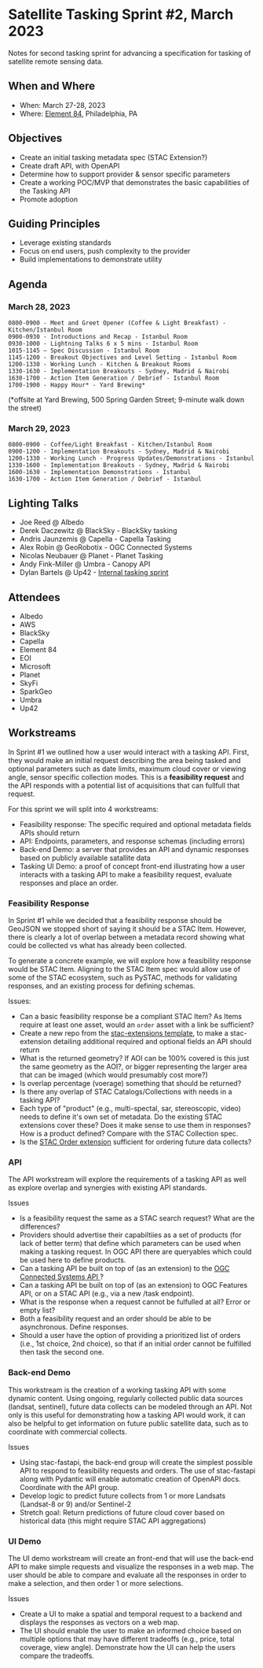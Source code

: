 # Satellite Tasking Sprint #2, March 2023

Notes for second tasking sprint for advancing a specification for tasking
of satellite remote sensing data.

## When and Where

- When: March 27-28, 2023
- Where: [Element 84](https://element84.com/), Philadelphia, PA

## Objectives

- Create an initial tasking metadata spec (STAC Extension?)
- Create draft API, with OpenAPI
- Determine how to support provider & sensor specific parameters
- Create a working POC/MVP that demonstrates the basic capabilities of the Tasking API
- Promote adoption

## Guiding Principles

- Leverage existing standards
- Focus on end users, push complexity to the provider
- Build implementations to demonstrate utility

## Agenda

### March 28, 2023

```
0800-0900 - Meet and Greet Opener (Coffee & Light Breakfast) - Kitchen/Istanbul Room
0900-0930 - Introductions and Recap - Istanbul Room
0930-1000 - Lightning Talks 6 x 5 mins - Istanbul Room
1015-1145 – Spec Discussion - Istanbul Room
1145-1200 - Breakout Objectives and Level Setting - Istanbul Room
1200-1330 - Working Lunch - Kitchen & Breakout Rooms
1330-1630 - Implementation Breakouts - Sydney, Madrid & Nairobi
1630-1700 - Action Item Generation / Debrief - Istanbul Room
1700-1900 - Happy Hour* - Yard Brewing*
```

(*offsite at Yard Brewing, 500 Spring Garden Street; 9-minute walk down the street)


### March 29, 2023

```
0800-0900 - Coffee/Light Breakfast - Kitchen/Istanbul Room
0900-1200 - Implementation Breakouts - Sydney, Madrid & Nairobi
1200-1330 - Working Lunch - Progress Updates/Demonstrations - Istanbul
1330-1600 - Implementation Breakouts - Sydney, Madrid & Nairobi
1600-1630 - Implementation Demonstrations - Istanbul
1630-1700 - Action Item Generation / Debrief - Istanbul
```

## Lighting Talks

- Joe Reed @ Albedo
- Derek Daczewitz @ BlackSky - BlackSky tasking
- Andris Jaunzemis @ Capella - Capella Tasking
- Alex Robin @ GeoRobotix - OGC Connected Systems
- Nicolas Neubauer @ Planet - Planet Tasking
- Andy Fink-Miller @ Umbra - Canopy API
- Dylan Bartels @ Up42 - [Internal tasking sprint](./up42/README.md)


## Attendees

- Albedo
- AWS
- BlackSky
- Capella
- Element 84
- EOI
- Microsoft
- Planet
- SkyFi
- SparkGeo
- Umbra
- Up42


## Workstreams

In Sprint #1 we outlined how a user would interact with a tasking API. First, they would make
an initial request describing the area being tasked and optional parameters such as date limits,
maximum cloud cover or viewing angle, sensor specific collection modes. This is a
**feasibility request** and the API responds with a potential list of acquisitions that can
fullfull that request.

For this sprint we will split into 4 workstreams:

- Feasibility response: The specific required and optional metadata fields APIs should return
- API: Endpoints, parameters, and response schemas (including errors)
- Back-end Demo: a server that provides an API and dynamic responses based on publicly available
satallite data
- Tasking UI Demo: a proof of concept front-end illustrating how a user interacts with a tasking API
to make a feasibility request, evaluate responses and place an order.


### Feasibility Response

In Sprint #1 while we decided that a feasibility response should be GeoJSON we stopped short
of saying it should be a STAC Item. However, there is clearly a lot of overlap between a
metadata record showing what could be collected vs what has already been collected.

To generate a concrete example, we will explore how a feasibility response would be STAC Item.
Aligning to the STAC Item spec would allow use of some of the STAC ecosystem, such as PySTAC,
methods for validating responses, and an existing process for defining schemas.

Issues:
- Can a basic feasibility response be a compliant STAC Item?  As Items require at least one
asset, would an `order` asset with a link be sufficient?
- Create a new repo from the [stac-extensions template](https://github.com/stac-extensions/template),
to make a stac-extension detailing additional required and optional fields an API should return
- What is the returned geometry?  If AOI can be 100% covered is this just the same geometry as the AOI?, or bigger representing the larger area that can be imaged (which would presumably cost more?)
- Is overlap percentage (voerage) something that should be returned?
- Is there any overlap of STAC Catalogs/Collections with needs in a tasking API?
- Each type of "product" (e.g., multi-spectal, sar, stereoscopic, video) needs to define it's own set of
metadata. Do the existing STAC extensions cover these? Does it make sense to use them in responses?  How is
a product defined?  Compare with the STAC Collection spec.
- Is the [STAC Order extension](https://github.com/stac-extensions/order)
sufficient for ordering future data collects?


### API

The API workstream will explore the requirements of a tasking API as well as explore
overlap and synergies with existing API standards.

Issues
- Is a feasibility request the same as a STAC search request? What are the differences?
- Providers should advertise their capabiltiies as a set of products (for lack of better term)
that define which parameters can be used when making a tasking request. In OGC API there are
queryables which could be used here to define products.
- Can a tasking API be built on top of (as an extension) to the
[OGC Connected Systems API ](https://github.com/opengeospatial/connected-systems)?
- Can a tasking API be built on top of (as an extension) to OGC Features API,
or on a STAC API (e.g., via a new /task endpoint).
- What is the response when a request cannot be fulfulled at all?  Error or empty list?
- Both a feasibility request and an order should be able to be asynchronous. Define responses.
- Should a user have the option of providing a prioritized list of orders (i.e., 1st choice, 2nd choice),
so that if an initial order cannot be fulfilled then task the second one.


### Back-end Demo

This workstream is the creation of a working tasking API with some dynamic content. Using ongoing,
regularly collected public data sources (landsat, sentinel), future data collects can be modeled
through an API. Not only is this useful for demonstrating how a tasking API would work, it can also be
helpful to get information on future public satellite data, such as to coordinate with commercial collects.

Issues
- Using stac-fastapi, the back-end group will create the simplest possible API to respond to
feasibility requests and orders. The use of stac-fastapi along with Pydantic will enable automatic
creation of OpenAPI docs. Coordinate with the API group.
- Develop logic to predict future collects from 1 or more Landsats (Landsat-8 or 9) and/or Sentinel-2
- Stretch goal: Return predictions of future cloud cover based on historical data
(this might require STAC API aggregations)


### UI Demo

The UI demo workstream will create an front-end that will use the back-end API to make simple requests
and visualize the responses in a web map. The user should be able to compare and evaluate all the responses
in order to make a selection, and then order 1 or more selections.

Issues
- Create a UI to make a spatial and temporal request to a backend and displays the
responses as vectors on a web map.
- The UI should enable the user to make an informed choice based on multiple options that may have
different tradeoffs (e.g., price, total coverage, view angle). Demonstrate how the UI can
help the users compare the tradeoffs.
